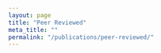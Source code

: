```yaml
---
layout: page
title: "Peer Reviewed"
meta_title: ""
permalink: "/publications/peer-reviewed/"
---
```


